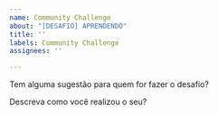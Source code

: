 ```yaml
---
name: Community Challenge
about: "[DESAFIO] APRENDENDO"
title: ''
labels: Community Challenge
assignees: ''

---
```


Tem alguma sugestão para quem for fazer o desafio?

Descreva como você realizou o seu?
